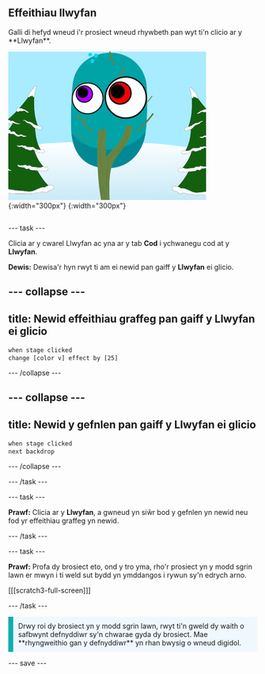 ## Effeithiau llwyfan

<div style="display: flex; flex-wrap: wrap">
<div style="flex-basis: 200px; flex-grow: 1; margin-right: 15px;">
Galli di hefyd wneud i'r prosiect wneud rhywbeth pan wyt ti'n clicio ar y **Llwyfan**.
</div>
<div>

![Y llwyfan gydag effeithiau graffeg.](images/stage-effects.png){:width="300px"} 
{:width="300px"}  

</div>
</div>

--- task ---

Clicia ar y cwarel Llwyfan ac yna ar y tab **Cod** i ychwanegu cod at y **Llwyfan**.

**Dewis:** Dewisa'r hyn rwyt ti am ei newid pan gaiff y **Llwyfan** ei glicio.

--- collapse ---
---
title: Newid effeithiau graffeg pan gaiff y Llwyfan ei glicio
---

```blocks3
when stage clicked
change [color v] effect by [25]
```

--- /collapse ---

--- collapse ---
---
title: Newid y gefnlen pan gaiff y Llwyfan ei glicio
---

```blocks3
when stage clicked
next backdrop
```

--- /collapse ---

--- /task ---

--- task ---

**Prawf:** Clicia ar y **Llwyfan**, a gwneud yn siŵr bod y gefnlen yn newid neu fod yr effeithiau graffeg yn newid.

--- /task ---

--- task ---

**Prawf:** Profa dy brosiect eto, ond y tro yma, rho'r prosiect yn y modd sgrin lawn er mwyn i ti weld sut bydd yn ymddangos i rywun sy'n edrych arno.

[[[scratch3-full-screen]]]

--- /task ---

<p style="border-left: solid; border-width:10px; border-color: #0faeb0; background-color: aliceblue; padding: 10px;">
Drwy roi dy brosiect yn y modd sgrin lawn, rwyt ti'n gweld dy waith o safbwynt defnyddiwr sy'n chwarae gyda dy brosiect. Mae **rhyngweithio gan y defnyddiwr** yn rhan bwysig o wneud digidol. 
</p>

--- save ---
